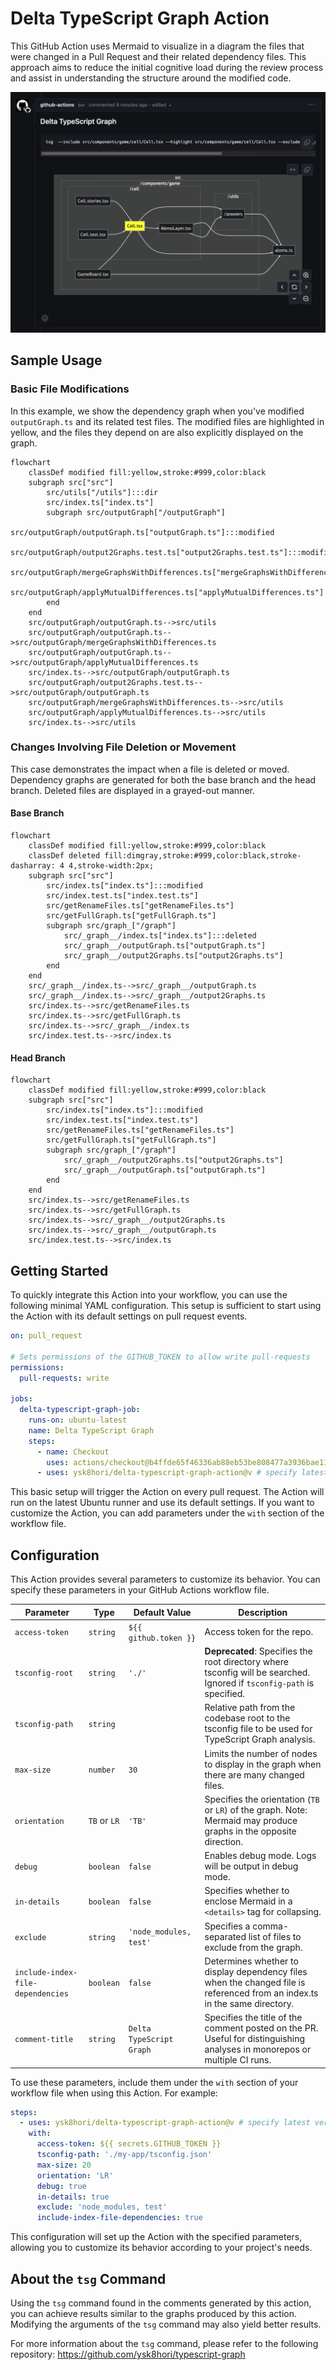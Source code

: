 # Delta TypeScript Graph Action

This GitHub Action uses Mermaid to visualize in a diagram the files that were changed in a Pull Request and their related dependency files. This approach aims to reduce the initial cognitive load during the review process and assist in understanding the structure around the modified code.

![sample](img/top-sample.png)

## Sample Usage

### Basic File Modifications

In this example, we show the dependency graph when you've modified `outputGraph.ts` and its related test files. The modified files are highlighted in yellow, and the files they depend on are also explicitly displayed on the graph.

```mermaid
flowchart
    classDef modified fill:yellow,stroke:#999,color:black
    subgraph src["src"]
        src/utils["/utils"]:::dir
        src/index.ts["index.ts"]
        subgraph src/outputGraph["/outputGraph"]
            src/outputGraph/outputGraph.ts["outputGraph.ts"]:::modified
            src/outputGraph/output2Graphs.test.ts["output2Graphs.test.ts"]:::modified
            src/outputGraph/mergeGraphsWithDifferences.ts["mergeGraphsWithDifferences.ts"]
            src/outputGraph/applyMutualDifferences.ts["applyMutualDifferences.ts"]
        end
    end
    src/outputGraph/outputGraph.ts-->src/utils
    src/outputGraph/outputGraph.ts-->src/outputGraph/mergeGraphsWithDifferences.ts
    src/outputGraph/outputGraph.ts-->src/outputGraph/applyMutualDifferences.ts
    src/index.ts-->src/outputGraph/outputGraph.ts
    src/outputGraph/output2Graphs.test.ts-->src/outputGraph/outputGraph.ts
    src/outputGraph/mergeGraphsWithDifferences.ts-->src/utils
    src/outputGraph/applyMutualDifferences.ts-->src/utils
    src/index.ts-->src/utils
```

### Changes Involving File Deletion or Movement

This case demonstrates the impact when a file is deleted or moved. Dependency graphs are generated for both the base branch and the head branch. Deleted files are displayed in a grayed-out manner.

#### Base Branch

```mermaid
flowchart
    classDef modified fill:yellow,stroke:#999,color:black
    classDef deleted fill:dimgray,stroke:#999,color:black,stroke-dasharray: 4 4,stroke-width:2px;
    subgraph src["src"]
        src/index.ts["index.ts"]:::modified
        src/index.test.ts["index.test.ts"]
        src/getRenameFiles.ts["getRenameFiles.ts"]
        src/getFullGraph.ts["getFullGraph.ts"]
        subgraph src/graph_["/graph"]
            src/_graph__/index.ts["index.ts"]:::deleted
            src/_graph__/outputGraph.ts["outputGraph.ts"]
            src/_graph__/output2Graphs.ts["output2Graphs.ts"]
        end
    end
    src/_graph__/index.ts-->src/_graph__/outputGraph.ts
    src/_graph__/index.ts-->src/_graph__/output2Graphs.ts
    src/index.ts-->src/getRenameFiles.ts
    src/index.ts-->src/getFullGraph.ts
    src/index.ts-->src/_graph__/index.ts
    src/index.test.ts-->src/index.ts
```

#### Head Branch

```mermaid
flowchart
    classDef modified fill:yellow,stroke:#999,color:black
    subgraph src["src"]
        src/index.ts["index.ts"]:::modified
        src/index.test.ts["index.test.ts"]
        src/getRenameFiles.ts["getRenameFiles.ts"]
        src/getFullGraph.ts["getFullGraph.ts"]
        subgraph src/graph_["/graph"]
            src/_graph__/output2Graphs.ts["output2Graphs.ts"]
            src/_graph__/outputGraph.ts["outputGraph.ts"]
        end
    end
    src/index.ts-->src/getRenameFiles.ts
    src/index.ts-->src/getFullGraph.ts
    src/index.ts-->src/_graph__/output2Graphs.ts
    src/index.ts-->src/_graph__/outputGraph.ts
    src/index.test.ts-->src/index.ts
```

## Getting Started

To quickly integrate this Action into your workflow, you can use the following minimal YAML configuration. This setup is sufficient to start using the Action with its default settings on pull request events.

```yml
on: pull_request

# Sets permissions of the GITHUB_TOKEN to allow write pull-requests
permissions:
  pull-requests: write

jobs:
  delta-typescript-graph-job:
    runs-on: ubuntu-latest
    name: Delta TypeScript Graph
    steps:
      - name: Checkout
        uses: actions/checkout@b4ffde65f46336ab88eb53be808477a3936bae11 # specify latest version
      - uses: ysk8hori/delta-typescript-graph-action@v # specify latest version
```

This basic setup will trigger the Action on every pull request. The Action will run on the latest Ubuntu runner and use its default settings. If you want to customize the Action, you can add parameters under the `with` section of the workflow file.

## Configuration

This Action provides several parameters to customize its behavior. You can specify these parameters in your GitHub Actions workflow file.

| Parameter                         | Type         | Default Value            | Description                                                                                                                |
| --------------------------------- | ------------ | ------------------------ | -------------------------------------------------------------------------------------------------------------------------- |
| `access-token`                    | `string`     | `${{ github.token }}`    | Access token for the repo.                                                                                                 |
| `tsconfig-root`                   | `string`     | `'./'`                   | **Deprecated**: Specifies the root directory where tsconfig will be searched. Ignored if `tsconfig-path` is specified.     |
| `tsconfig-path`                   | `string`     |                          | Relative path from the codebase root to the tsconfig file to be used for TypeScript Graph analysis.                        |
| `max-size`                        | `number`     | `30`                     | Limits the number of nodes to display in the graph when there are many changed files.                                      |
| `orientation`                     | `TB` or `LR` | `'TB'`                   | Specifies the orientation (`TB` or `LR`) of the graph. Note: Mermaid may produce graphs in the opposite direction.         |
| `debug`                           | `boolean`    | `false`                  | Enables debug mode. Logs will be output in debug mode.                                                                     |
| `in-details`                      | `boolean`    | `false`                  | Specifies whether to enclose Mermaid in a `<details>` tag for collapsing.                                                  |
| `exclude`                         | `string`     | `'node_modules, test'`   | Specifies a comma-separated list of files to exclude from the graph.                                                       |
| `include-index-file-dependencies` | `boolean`    | `false`                  | Determines whether to display dependency files when the changed file is referenced from an index.ts in the same directory. |
| `comment-title`                   | `string`     | `Delta TypeScript Graph` | Specifies the title of the comment posted on the PR. Useful for distinguishing analyses in monorepos or multiple CI runs.  |

To use these parameters, include them under the `with` section of your workflow file when using this Action. For example:

```yml
steps:
  - uses: ysk8hori/delta-typescript-graph-action@v # specify latest version
    with:
      access-token: ${{ secrets.GITHUB_TOKEN }}
      tsconfig-path: './my-app/tsconfig.json'
      max-size: 20
      orientation: 'LR'
      debug: true
      in-details: true
      exclude: 'node_modules, test'
      include-index-file-dependencies: true
```

This configuration will set up the Action with the specified parameters, allowing you to customize its behavior according to your project's needs.

## About the `tsg` Command

Using the `tsg` command found in the comments generated by this action, you can achieve results similar to the graphs produced by this action. Modifying the arguments of the `tsg` command may also yield better results.

For more information about the `tsg` command, please refer to the following repository:
https://github.com/ysk8hori/typescript-graph
